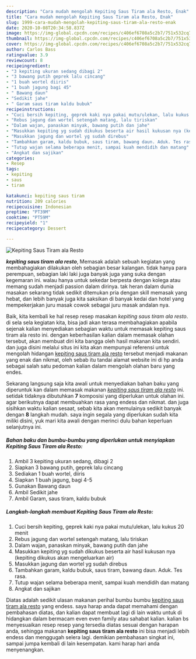 ```yaml
---
description: "Cara mudah mengolah Kepiting Saus Tiram ala Resto, Enak"
title: "Cara mudah mengolah Kepiting Saus Tiram ala Resto, Enak"
slug: 1999-cara-mudah-mengolah-kepiting-saus-tiram-ala-resto-enak
date: 2020-10-08T20:34:58.837Z
image: https://img-global.cpcdn.com/recipes/c406ef6708a5c2b7/751x532cq70/kepiting-saus-tiram-ala-resto-foto-resep-utama.jpg
thumbnail: https://img-global.cpcdn.com/recipes/c406ef6708a5c2b7/751x532cq70/kepiting-saus-tiram-ala-resto-foto-resep-utama.jpg
cover: https://img-global.cpcdn.com/recipes/c406ef6708a5c2b7/751x532cq70/kepiting-saus-tiram-ala-resto-foto-resep-utama.jpg
author: Carlos Bass
ratingvalue: 3.9
reviewcount: 8
recipeingredient:
- "3 kepiting ukuran sedang dibagi 2"
- "3 bawang putih geprek lalu cincang"
- "1 buah wortel diiris"
- "1 buah jagung bagi 45"
- " Bawang daun"
- "Sedikit jahe"
- " Garam saus tiram kaldu bubuk"
recipeinstructions:
- "Cuci bersih kepiting, geprek kaki nya pakai mutu/ulekan, lalu kukus 20 menit"
- "Rebus jagung dan wortel setengah matang, lalu tiriskan"
- "Dalam wajan, panaskan minyak, bawang putih dan jahe"
- "Masukkan kepiting yg sudah dikukus beserta air hasil kukusan nya (kepiting dikukus akan mengeluarkan air)"
- "Masukkan jagung dan wortel yg sudah direbus"
- "Tambahkan garam, kaldu bubuk, saus tiram, bawang daun. Aduk. Tes rasa."
- "Tutup wajan selama beberapa menit, sampai kuah mendidih dan matang"
- "Angkat dan sajikan"
categories:
- Resep
tags:
- kepiting
- saus
- tiram

katakunci: kepiting saus tiram 
nutrition: 209 calories
recipecuisine: Indonesian
preptime: "PT39M"
cooktime: "PT59M"
recipeyield: "1"
recipecategory: Dessert

---
```



![Kepiting Saus Tiram ala Resto](https://img-global.cpcdn.com/recipes/c406ef6708a5c2b7/751x532cq70/kepiting-saus-tiram-ala-resto-foto-resep-utama.jpg)

<b><i>kepiting saus tiram ala resto</i></b>, Memasak adalah sebuah kegiatan yang membahagiakan dilakukan oleh sebagian besar kalangan. tidak hanya para perempuan, sebagian laki laki juga banyak juga yang suka dengan kegemaran ini. walau hanya untuk sekedar berpesta dengan kolega atau memang sudah menjadi passion dalam dirinya. tak heran dalam dunia masakan sekarang tidak sedikit ditemukan pria dengan skill memasak yang hebat, dan lebih banyak juga kita saksikan di banyak kedai dan hotel yang mempekerjakan juru masak cowok sebagai juru masak andalan nya.



Baik, kita kembali ke hal resep resep masakan <i>kepiting saus tiram ala resto</i>. di sela sela kegiatan kita, bisa jadi akan terasa membahagiakan apabila sejenak kalian menyediakan sebagian waktu untuk memasak kepiting saus tiram ala resto ini. dengan keberhasilan kalian dalam memasak olahan tersebut, akan membuat diri kita bangga oleh hasil makanan kita sendiri. dan juga disini melalui situs ini kita akan mempunyai referensi untuk mengolah hidangan <u>kepiting saus tiram ala resto</u> tersebut menjadi makanan yang enak dan nikmat, oleh sebab itu tandai alamat website ini di hp anda sebagai salah satu pedoman kalian dalam mengolah olahan baru yang endes.


Sekarang langsung saja kita awali untuk menyediakan bahan baku yang diperuntuk kan dalam memasak makanan <u><i>kepiting saus tiram ala resto</i></u> ini. setidak tidaknya dibutuhkan <b>7</b> komposisi yang diperlukan untuk olahan ini. agar berikutnya dapat membuahkan rasa yang endess dan nikmat. dan juga sisihkan waktu kalian sesaat, sebab kita akan memulainya sedikit banyak dengan <b>8</b> langkah mudah. saya ingin segala yang diperlukan sudah kita miliki disini, yuk mari kita awali dengan merinci dulu bahan keperluan selanjutnya ini.

<!--inarticleads1-->

##### Bahan baku dan bumbu-bumbu yang diperlukan untuk menyiapkan Kepiting Saus Tiram ala Resto:

1. Ambil 3 kepiting ukuran sedang, dibagi 2
1. Siapkan 3 bawang putih, geprek lalu cincang
1. Sediakan 1 buah wortel, diiris
1. Siapkan 1 buah jagung, bagi 4-5
1. Gunakan  Bawang daun
1. Ambil Sedikit jahe
1. Ambil  Garam, saus tiram, kaldu bubuk




<!--inarticleads2-->

##### Langkah-langkah membuat Kepiting Saus Tiram ala Resto:

1. Cuci bersih kepiting, geprek kaki nya pakai mutu/ulekan, lalu kukus 20 menit
1. Rebus jagung dan wortel setengah matang, lalu tiriskan
1. Dalam wajan, panaskan minyak, bawang putih dan jahe
1. Masukkan kepiting yg sudah dikukus beserta air hasil kukusan nya (kepiting dikukus akan mengeluarkan air)
1. Masukkan jagung dan wortel yg sudah direbus
1. Tambahkan garam, kaldu bubuk, saus tiram, bawang daun. Aduk. Tes rasa.
1. Tutup wajan selama beberapa menit, sampai kuah mendidih dan matang
1. Angkat dan sajikan




Diatas adalah sedikit ulasan makanan perihal bumbu bumbu <u>kepiting saus tiram ala resto</u> yang endess. saya harap anda dapat memahami dengan pembahasan diatas, dan kalian dapat membuat lagi di lain waktu untuk di hidangkan dalam bermacam even even family atau sahabat kalian. kalian bs menyesuaikan resep resep yang tersedia diatas sesuai dengan harapan anda, sehingga makanan <b>kepiting saus tiram ala resto</b> ini bisa menjadi lebih endess dan menggugah selera lagi. demikian pembahasan singkat ini, sampai jumpa kembali di lain kesempatan. kami harap hari anda menyenangkan.
